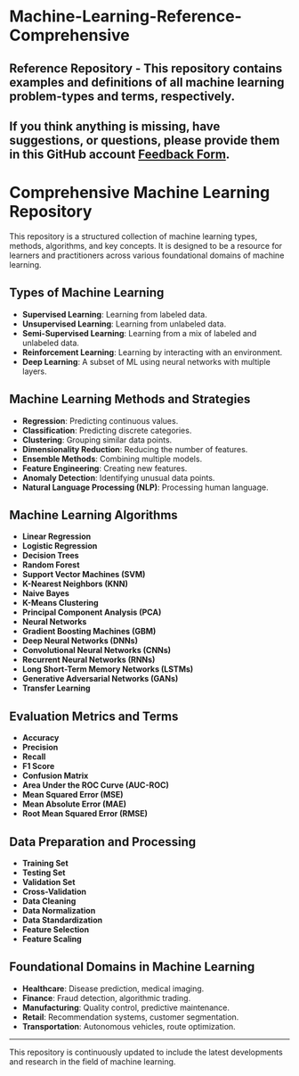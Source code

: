 # Machine-Learning-Reference-Comprehensive
Reference Repository - This repository contains examples and definitions of all machine learning problem-types and terms, respectively.
---
If you think anything is missing, have suggestions, or questions, please provide them in this GitHub account [Feedback Form](https://robert-z-lehr.github.io/Feedback/).
---

# Comprehensive Machine Learning Repository

This repository is a structured collection of machine learning types, methods, algorithms, and key concepts. It is designed to be a resource for learners and practitioners across various foundational domains of machine learning.

## Types of Machine Learning

- **Supervised Learning**: Learning from labeled data.
- **Unsupervised Learning**: Learning from unlabeled data.
- **Semi-Supervised Learning**: Learning from a mix of labeled and unlabeled data.
- **Reinforcement Learning**: Learning by interacting with an environment.
- **Deep Learning**: A subset of ML using neural networks with multiple layers.

## Machine Learning Methods and Strategies

- **Regression**: Predicting continuous values.
- **Classification**: Predicting discrete categories.
- **Clustering**: Grouping similar data points.
- **Dimensionality Reduction**: Reducing the number of features.
- **Ensemble Methods**: Combining multiple models.
- **Feature Engineering**: Creating new features.
- **Anomaly Detection**: Identifying unusual data points.
- **Natural Language Processing (NLP)**: Processing human language.

## Machine Learning Algorithms

- **Linear Regression**
- **Logistic Regression**
- **Decision Trees**
- **Random Forest**
- **Support Vector Machines (SVM)**
- **K-Nearest Neighbors (KNN)**
- **Naive Bayes**
- **K-Means Clustering**
- **Principal Component Analysis (PCA)**
- **Neural Networks**
- **Gradient Boosting Machines (GBM)**
- **Deep Neural Networks (DNNs)**
- **Convolutional Neural Networks (CNNs)**
- **Recurrent Neural Networks (RNNs)**
- **Long Short-Term Memory Networks (LSTMs)**
- **Generative Adversarial Networks (GANs)**
- **Transfer Learning**

## Evaluation Metrics and Terms

- **Accuracy**
- **Precision**
- **Recall**
- **F1 Score**
- **Confusion Matrix**
- **Area Under the ROC Curve (AUC-ROC)**
- **Mean Squared Error (MSE)**
- **Mean Absolute Error (MAE)**
- **Root Mean Squared Error (RMSE)**

## Data Preparation and Processing

- **Training Set**
- **Testing Set**
- **Validation Set**
- **Cross-Validation**
- **Data Cleaning**
- **Data Normalization**
- **Data Standardization**
- **Feature Selection**
- **Feature Scaling**

## Foundational Domains in Machine Learning

- **Healthcare**: Disease prediction, medical imaging.
- **Finance**: Fraud detection, algorithmic trading.
- **Manufacturing**: Quality control, predictive maintenance.
- **Retail**: Recommendation systems, customer segmentation.
- **Transportation**: Autonomous vehicles, route optimization.

---

This repository is continuously updated to include the latest developments and research in the field of machine learning.
